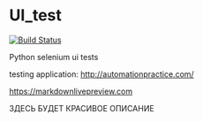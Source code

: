 # UI_test
[![Build Status](https://app.travis-ci.com/yavv951/UI_test.svg?branch=master)](https://app.travis-ci.com/yavv951/UI_test)

Python selenium ui tests

testing application: http://automationpractice.com/

https://markdownlivepreview.com

ЗДЕСЬ БУДЕТ КРАСИВОЕ ОПИСАНИЕ

